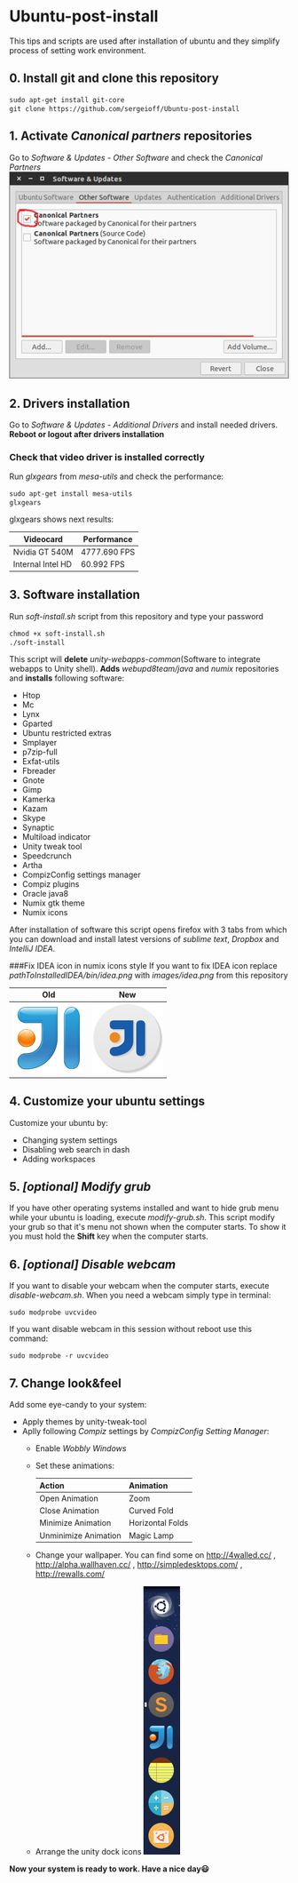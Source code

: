 # Ubuntu-post-install
This tips and scripts are used after installation of ubuntu and they simplify process of setting work environment.

## 0. Install git and clone this repository
```Shell
sudo apt-get install git-core
git clone https://github.com/sergeioff/Ubuntu-post-install
```

## 1. Activate *Canonical partners* repositories
Go to *Software & Updates - Other Software* and check the *Canonical Partners* 
![Enabling canonical partners repositories](images/canonicalPartners.png)

## 2. Drivers installation
Go to *Software & Updates - Additional Drivers* and install needed drivers.
**Reboot or logout after drivers installation**
### Check that video driver is installed correctly
Run *glxgears* from *mesa-utils* and check the performance:
```Shell
sudo apt-get install mesa-utils
glxgears
```
glxgears shows next results:

  Videocard | Performance
  ----------|------------
  Nvidia GT 540M | 4777.690 FPS
  Internal Intel HD | 60.992 FPS

## 3. Software installation
Run *soft-install.sh* script from this repository and type your password
```Shell
chmod +x soft-install.sh
./soft-install
```
This script will **delete** *unity-webapps-common*(Software to integrate webapps to Unity shell). **Adds** *webupd8team/java* and *numix* repositories and **installs** following software:
* Htop
* Mc
* Lynx
* Gparted
* Ubuntu restricted extras
* Smplayer
* p7zip-full
* Exfat-utils
* Fbreader
* Gnote 
* Gimp
* Kamerka
* Kazam
* Skype
* Synaptic
* Multiload indicator
* Unity tweak tool
* Speedcrunch
* Artha
* CompizConfig settings manager
* Compiz plugins
* Oracle java8
* Numix gtk theme
* Numix icons

After installation of software this script opens firefox with 3 tabs from which you can download and install latest versions of *sublime text*, *Dropbox* and *IntelliJ IDEA*.

###Fix IDEA icon in numix icons style
If you want to fix IDEA icon replace *pathToInstalledIDEA/bin/idea.png* with *images/idea.png* from this repository

Old | New
----|----
![Old icon](images/ideaOld.png) | ![New icon](images/idea.png)

## 4. Customize your ubuntu settings
Customize your ubuntu by:
* Changing system settings 
* Disabling web search in dash
* Adding workspaces

## 5. *[optional] Modify grub*
If you have other operating systems installed and want to hide grub menu while your ubuntu is loading, execute *modify-grub.sh*. This script modify your grub so that it's menu not shown when the computer starts. To show it you must hold the **Shift** key when the computer starts.

## 6. *[optional] Disable webcam*
If you want to disable your webcam when the computer starts, execute *disable-webcam.sh*.
When you need a webcam simply type in terminal:
```Shell
sudo modprobe uvcvideo
```
If you want disable webcam in this session without reboot use this command:
```Shell
sudo modprobe -r uvcvideo
```

## 7. Change look&feel
Add some eye-candy to your system:
* Apply themes by unity-tweak-tool
* Aplly following *Compiz* settings by *CompizConfig Setting Manager*:
  * Enable *Wobbly Windows*
  * Set these animations:

      Action | Animation
      -------|----------
      Open Animation | Zoom
	  Close Animation | Curved Fold
      Minimize Animation | Horizontal Folds
      Unminimize Animation | Magic Lamp

  * Change your wallpaper. You can find some on http://4walled.cc/ , http://alpha.wallhaven.cc/ , http://simpledesktops.com/ , http://rewalls.com/
  * Arrange the unity dock icons
  ![Dock icons](images/dock.png)


**Now your system is ready to work. Have a nice day:smiley:**